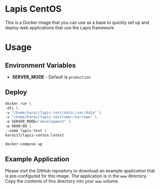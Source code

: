 # Lapis CentOS

This is a Docker image that you can use as a base to quickly set up and deploy
web applications that use the Lapis framework.

# Usage

## Environment Variables

* **SERVER_MODE** - Default is `production`

## Deploy

```sh
docker run \
-dti \
-v "/home/karai/lapis-test/data:/var/data" \
-v "/home/karai/lapis-test/www:/var/www" \
-e SERVER_MODE="development" \
-p 8080:80 \
--name lapis-test \
karai17/lapis-centos:latest
```

```sh
docker-compose up
```

## Example Application

Please visit the GitHub repository to download an example application that is
pre-configured for this image. The application is in the `www` directory. Copy
the contents of this directory into your `www` volume.
